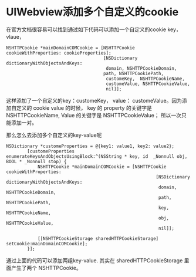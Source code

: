 # UIWebview添加多个自定义的cookie

在官方文档很容易可以找到通过如下代码可以添加一个自定义的cookie key，vlaue，

    NSHTTPCookie *mainDomainCOMCookie = [NSHTTPCookie cookieWithProperties: cookieProperties];
                                         [NSDictionary dictionaryWithObjectsAndKeys:
                                          domain, NSHTTPCookieDomain,
                                         path, NSHTTPCookiePath,
                                          customeKey,  NSHTTPCookieName,
                                          customeValue, NSHTTPCookieValue,
                                          nil]];

这样添加了一个自定义的key：customeKey， value： customeValue。因为添加自定义的 cookie value 的时候， key 的 property 的关键字是 NSHTTPCookieName, Value 的关键字是 NSHTTPCookieValue； 所以一次只能添加一对。 

那么怎么去添加多个自定义的key-value呢

	NSDictionary *customeProperties = @{key1: value1, key2: value2};
	        [customeProperties enumerateKeysAndObjectsUsingBlock:^(NSString * key, id  _Nonnull obj, BOOL * _Nonnull stop) {
	            NSHTTPCookie *mainDomainCOMCookie = [NSHTTPCookie cookieWithProperties:
	                                                         [NSDictionary dictionaryWithObjectsAndKeys:
	                                                          domain, NSHTTPCookieDomain,
	                                                          path, NSHTTPCookiePath,
	                                                          key,  NSHTTPCookieName,
	                                                          obj, NSHTTPCookieValue,
	                                                          nil]];
	            
	            [[NSHTTPCookieStorage sharedHTTPCookieStorage] setCookie:mainDomainCOMCookie];
	        }];

通过上面的代码可以添加两组key-value. 其实在 sharedHTTPCookieStorage 里面产生了两个 NSHTTPCookie。